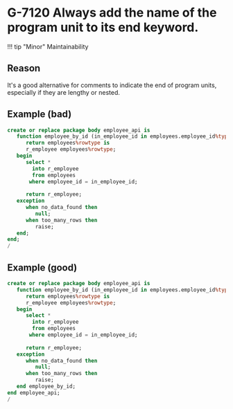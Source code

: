 # G-7120	Always add the name of the program unit to its end keyword.

!!! tip "Minor"
    Maintainability

## Reason

It's a good alternative for comments to indicate the end of program units, especially if they are lengthy or nested.

## Example (bad)

``` sql
create or replace package body employee_api is
   function employee_by_id (in_employee_id in employees.employee_id%type)
      return employees%rowtype is
      r_employee employees%rowtype;
   begin
      select *
        into r_employee
        from employees
       where employee_id = in_employee_id;
      
      return r_employee;
   exception
      when no_data_found then
         null;
      when too_many_rows then
         raise;
   end;
end;
/
```

## Example (good)

``` sql
create or replace package body employee_api is
   function employee_by_id (in_employee_id in employees.employee_id%type)
      return employees%rowtype is
      r_employee employees%rowtype;
   begin
      select *
        into r_employee
        from employees
       where employee_id = in_employee_id;
      
      return r_employee;
   exception
      when no_data_found then
         null;
      when too_many_rows then
         raise;
   end employee_by_id;
end employee_api;
/
```
